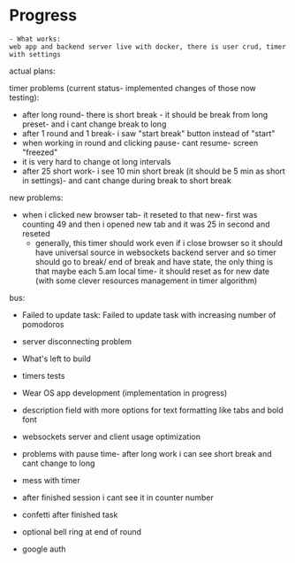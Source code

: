 # Progress
    - What works:
    web app and backend server live with docker, there is user crud, timer with settings

 actual plans:
 
 timer problems (current status- implemented changes of those now testing):
 - after long round- there is short break - it should be break from long preset- and i cant change break to long
 - after 1 round and 1 break- i saw "start break" button instead of "start"
 - when working in round and clicking pause- cant resume- screen "freezed"
 - it is very hard to change ot long intervals
 - after 25 short work- i see 10 min short break (it should be 5 min as short in settings)- and cant change during break to short break
 
 
 new problems:
 - when i clicked new browser tab- it reseted to that new- first was counting 49 and then i opened new tab and it was 25 in second and reseted
     - generally, this timer should work even if i close browser so it should have universal source in websockets backend server and so timer should go to break/ end of break and have state, the only thing is that maybe each 5.am local time- it should reset as for new date (with some clever resources management in timer algorithm)
 
 bus:
 - Failed to update task: Failed to update task with increasing number of pomodoros
 - server disconnecting problem
 
 - What's left to build
 - timers tests
 - Wear OS app development (implementation in progress)
 - description field with more options for text formatting like tabs and bold font
 - websockets server and client usage optimization
 - problems with pause time- after long work i can see short break and cant change to long
 - mess with timer
 - after finished session i cant see  it in counter number
 - confetti after finished task
 
 - optional bell ring at end of round
 + google auth
